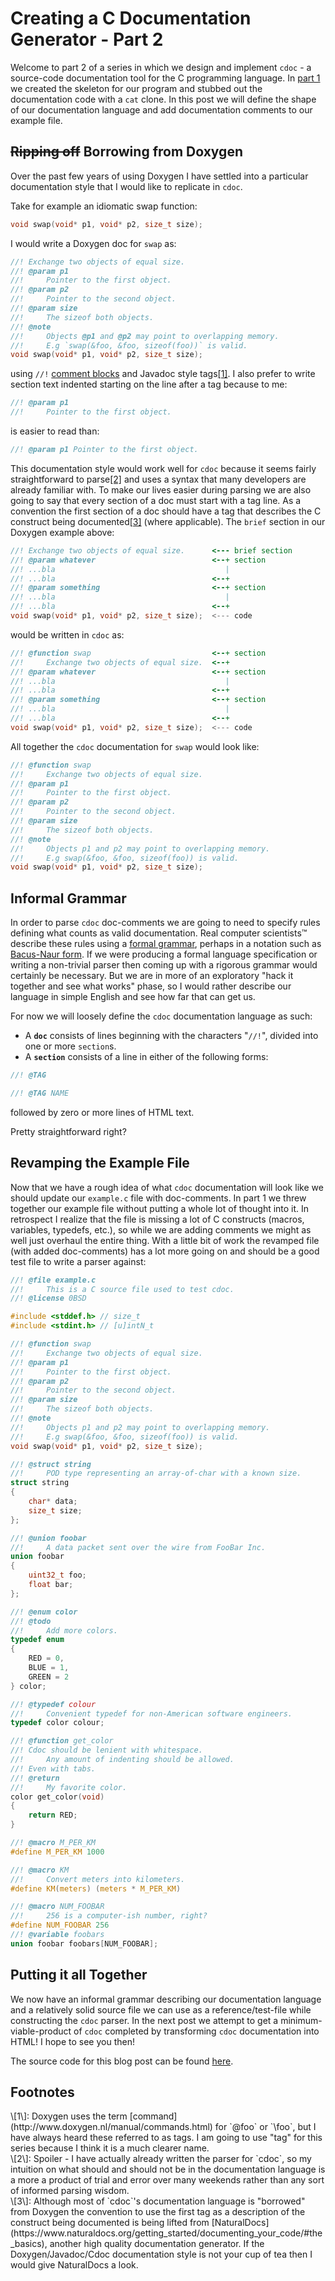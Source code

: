 Creating a C Documentation Generator - Part 2
=============================================

Welcome to part 2 of a series in which we design and implement `cdoc` - a
source-code documentation tool for the C programming language.
In [part 1](/blog/2020-01-21-creating-cdoc-part-1.html) we created the skeleton
for our program and stubbed out the documentation code with a `cat` clone.
In this post we will define the shape of our documentation language and add
documentation comments to our example file.

## ~~Ripping off~~ Borrowing from Doxygen
Over the past few years of using Doxygen I have settled into a particular
documentation style that I would like to replicate in `cdoc`.

Take for example an idiomatic swap function:

```c
void swap(void* p1, void* p2, size_t size);
```

I would write a Doxygen doc for `swap` as:

```c
//! Exchange two objects of equal size.
//! @param p1
//!     Pointer to the first object.
//! @param p2
//!     Pointer to the second object.
//! @param size
//!     The sizeof both objects.
//! @note
//!     Objects @p1 and @p2 may point to overlapping memory.
//!     E.g `swap(&foo, &foo, sizeof(foo))` is valid.
void swap(void* p1, void* p2, size_t size);
```

using `//!` [comment blocks](http://www.doxygen.nl/manual/docblocks.html)
and Javadoc style tags[\[1\]](#ft1).
I also prefer to write section text indented starting on the line after a tag
because to me:

```c
//! @param p1
//!     Pointer to the first object.
```

is easier to read than:

```c
//! @param p1 Pointer to the first object.
```

This documentation style would work well for `cdoc` because it seems fairly
straightforward to parse[\[2\]](#ft2) and uses a syntax that many developers are
already familiar with.
To make our lives easier during parsing we are also going to say that every
section of a doc must start with a tag line.
As a convention the first section of a doc should have a tag that describes the
C construct being documented[\[3\]](#ft3) (where applicable).
The `brief` section in our Doxygen example above:

```c
//! Exchange two objects of equal size.      <--- brief section
//! @param whatever                          <--+ section
//! ...bla                                      |
//! ...bla                                   <--+
//! @param something                         <--+ section
//! ...bla                                      |
//! ...bla                                   <--+
void swap(void* p1, void* p2, size_t size);  <--- code
```

would be written in `cdoc` as:

```c
//! @function swap                           <--+ section
//!     Exchange two objects of equal size.  <--+
//! @param whatever                          <--+ section
//! ...bla                                      |
//! ...bla                                   <--+
//! @param something                         <--+ section
//! ...bla                                      |
//! ...bla                                   <--+
void swap(void* p1, void* p2, size_t size);  <--- code
```

All together the `cdoc` documentation for `swap` would look like:

```c
//! @function swap
//!     Exchange two objects of equal size.
//! @param p1
//!     Pointer to the first object.
//! @param p2
//!     Pointer to the second object.
//! @param size
//!     The sizeof both objects.
//! @note
//!     Objects p1 and p2 may point to overlapping memory.
//!     E.g swap(&foo, &foo, sizeof(foo)) is valid.
void swap(void* p1, void* p2, size_t size);
```

## Informal Grammar
In order to parse `cdoc` doc-comments we are going to need to specify rules
defining what counts as valid documentation.
Real computer scientists™ describe these rules using a
[formal grammar](https://en.wikipedia.org/wiki/Formal_grammar),
perhaps in a notation such as
[Bacus-Naur form](https://en.wikipedia.org/wiki/Backus%E2%80%93Naur_Form).
If we were producing a formal language specification or writing a non-trivial
parser then coming up with a rigorous grammar would certainly be necessary.
But we are in more of an exploratory "hack it together and see what works"
phase, so I would rather describe our language in simple English and see how far
that can get us.

For now we will loosely define the `cdoc` documentation language as such:

+ A **`doc`** consists of lines beginning with the characters "`//!`", divided
into one or more `section`s.
+ A **`section`** consists of a line in either of the following forms:
```c
//! @TAG
```
```c
//! @TAG NAME
```
followed by zero or more lines of HTML text.

Pretty straightforward right?

## Revamping the Example File
Now that we have a rough idea of what `cdoc` documentation will look like we
should update our `example.c` file with doc-comments.
In part 1 we threw together our example file without putting a whole lot of
thought into it.
In retrospect I realize that the file is missing a lot of C constructs
(macros, variables, typedefs, etc.), so while we are adding comments we might
as well just overhaul the entire thing.
With a little bit of work the revamped file (with added doc-comments) has a lot
more going on and should be a good test file to write a parser against:

```c
//! @file example.c
//!     This is a C source file used to test cdoc.
//! @license 0BSD

#include <stddef.h> // size_t
#include <stdint.h> // [u]intN_t

//! @function swap
//!     Exchange two objects of equal size.
//! @param p1
//!     Pointer to the first object.
//! @param p2
//!     Pointer to the second object.
//! @param size
//!     The sizeof both objects.
//! @note
//!     Objects p1 and p2 may point to overlapping memory.
//!     E.g swap(&foo, &foo, sizeof(foo)) is valid.
void swap(void* p1, void* p2, size_t size);

//! @struct string
//!     POD type representing an array-of-char with a known size.
struct string
{
    char* data;
    size_t size;
};

//! @union foobar
//!     A data packet sent over the wire from FooBar Inc.
union foobar
{
    uint32_t foo;
    float bar;
};

//! @enum color
//! @todo
//!     Add more colors.
typedef enum
{
    RED = 0,
    BLUE = 1,
    GREEN = 2
} color;

//! @typedef colour
//!     Convenient typedef for non-American software engineers.
typedef color colour;

//! @function get_color
//! Cdoc should be lenient with whitespace.
//!     Any amount of indenting should be allowed.
//!	Even with tabs.
//! @return
//!     My favorite color.
color get_color(void)
{
    return RED;
}

//! @macro M_PER_KM
#define M_PER_KM 1000

//! @macro KM
//!     Convert meters into kilometers.
#define KM(meters) (meters * M_PER_KM)

//! @macro NUM_FOOBAR
//!     256 is a computer-ish number, right?
#define NUM_FOOBAR 256
//! @variable foobars
union foobar foobars[NUM_FOOBAR];
```

## Putting it all Together
We now have an informal grammar describing our documentation language and a
relatively solid source file we can use as a reference/test-file while
constructing the `cdoc` parser.
In the next post we attempt to get a minimum-viable-product of `cdoc` completed
by transforming `cdoc` documentation into HTML!
I hope to see you then!

The source code for this blog post can be found
[here](https://git.sr.ht/~ashn/cdoc/tree/085f77ed14609ae9b388b754d9c6ae08f50a9802).


## Footnotes
<div id="ft1">\[1\]:
Doxygen uses the term [command](http://www.doxygen.nl/manual/commands.html) for
`@foo` or `\foo`, but I have always heard these referred to as tags.
I am going to use "tag" for this series because I think it is a much clearer
name.
</div>

<div id="ft2">\[2\]:
Spoiler - I have actually already written the parser for `cdoc`, so my intuition
on what should and should not be in the documentation language is a more a
product of trial and error over many weekends rather than any sort of informed
parsing wisdom.
</div>

<div id="ft3">\[3\]:
Although most of `cdoc`'s documentation language is "borrowed" from Doxygen the
convention to use the first tag as a description of the construct being
documented is being lifted from
[NaturalDocs](https://www.naturaldocs.org/getting_started/documenting_your_code/#the_basics),
another high quality documentation generator.
If the Doxygen/Javadoc/Cdoc documentation style is not your cup of tea then I
would give NaturalDocs a look.
</div>
